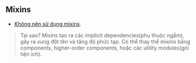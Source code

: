 ## Mixins

  - [Không nên sử dụng mixins](https://facebook.github.io/react/blog/2016/07/13/mixins-considered-harmful.html).

  > Tại sao? Mixins tạo ra các implicit dependencies(phụ thuộc ngầm), gây ra xung đột tên và tăng độ phức tạp. Có thể thay thế mixins bằng components, higher-order components, hoặc các utility modules(gói tiện ích).

